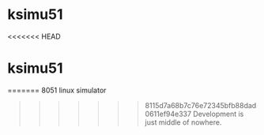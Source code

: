 # ksimu51
<<<<<<< HEAD
# ksimu51
=======
8051 linux simulator 
>>>>>>> 8115d7a68b7c76e72345bfb88dad0611ef94e337
Development is just middle of nowhere. 
